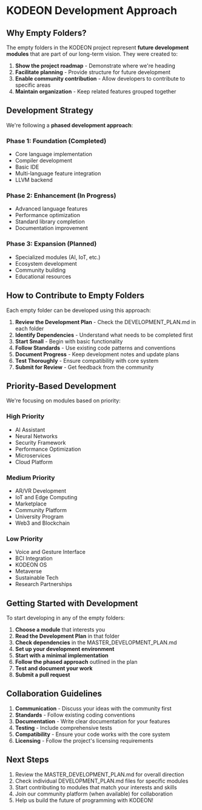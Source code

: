 # KODEON Development Approach

## Why Empty Folders?

The empty folders in the KODEON project represent **future development modules** that are part of our long-term vision. They were created to:

1. **Show the project roadmap** - Demonstrate where we're heading
2. **Facilitate planning** - Provide structure for future development
3. **Enable community contribution** - Allow developers to contribute to specific areas
4. **Maintain organization** - Keep related features grouped together

## Development Strategy

We're following a **phased development approach**:

### Phase 1: Foundation (Completed)

- Core language implementation
- Compiler development
- Basic IDE
- Multi-language feature integration
- LLVM backend

### Phase 2: Enhancement (In Progress)

- Advanced language features
- Performance optimization
- Standard library completion
- Documentation improvement

### Phase 3: Expansion (Planned)

- Specialized modules (AI, IoT, etc.)
- Ecosystem development
- Community building
- Educational resources

## How to Contribute to Empty Folders

Each empty folder can be developed using this approach:

1. **Review the Development Plan** - Check the DEVELOPMENT_PLAN.md in each folder
2. **Identify Dependencies** - Understand what needs to be completed first
3. **Start Small** - Begin with basic functionality
4. **Follow Standards** - Use existing code patterns and conventions
5. **Document Progress** - Keep development notes and update plans
6. **Test Thoroughly** - Ensure compatibility with core system
7. **Submit for Review** - Get feedback from the community

## Priority-Based Development

We're focusing on modules based on priority:

### High Priority

- AI Assistant
- Neural Networks
- Security Framework
- Performance Optimization
- Microservices
- Cloud Platform

### Medium Priority

- AR/VR Development
- IoT and Edge Computing
- Marketplace
- Community Platform
- University Program
- Web3 and Blockchain

### Low Priority

- Voice and Gesture Interface
- BCI Integration
- KODEON OS
- Metaverse
- Sustainable Tech
- Research Partnerships

## Getting Started with Development

To start developing in any of the empty folders:

1. **Choose a module** that interests you
2. **Read the Development Plan** in that folder
3. **Check dependencies** in the MASTER_DEVELOPMENT_PLAN.md
4. **Set up your development environment**
5. **Start with a minimal implementation**
6. **Follow the phased approach** outlined in the plan
7. **Test and document your work**
8. **Submit a pull request**

## Collaboration Guidelines

1. **Communication** - Discuss your ideas with the community first
2. **Standards** - Follow existing coding conventions
3. **Documentation** - Write clear documentation for your features
4. **Testing** - Include comprehensive tests
5. **Compatibility** - Ensure your code works with the core system
6. **Licensing** - Follow the project's licensing requirements

## Next Steps

1. Review the MASTER_DEVELOPMENT_PLAN.md for overall direction
2. Check individual DEVELOPMENT_PLAN.md files for specific modules
3. Start contributing to modules that match your interests and skills
4. Join our community platform (when available) for collaboration
5. Help us build the future of programming with KODEON!
